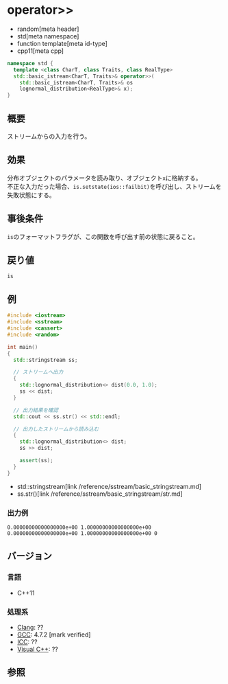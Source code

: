 # operator>>
* random[meta header]
* std[meta namespace]
* function template[meta id-type]
* cpp11[meta cpp]

```cpp
namespace std {
  template <class CharT, class Traits, class RealType>
  std::basic_istream<CharT, Traits>& operator>>(
    std::basic_istream<CharT, Traits>& os
    lognormal_distribution<RealType>& x);
}
```

## 概要
ストリームからの入力を行う。


## 効果
分布オブジェクトのパラメータを読み取り、オブジェクト`x`に格納する。  
不正な入力だった場合、`is.setstate(ios::failbit)`を呼び出し、ストリームを失敗状態にする。


## 事後条件
`is`のフォーマットフラグが、この関数を呼び出す前の状態に戻ること。


## 戻り値
`is`


## 例
```cpp example
#include <iostream>
#include <sstream>
#include <cassert>
#include <random>

int main()
{
  std::stringstream ss;

  // ストリームへ出力
  {
    std::lognormal_distribution<> dist(0.0, 1.0);
    ss << dist;
  }

  // 出力結果を確認
  std::cout << ss.str() << std::endl;

  // 出力したストリームから読み込む
  {
    std::lognormal_distribution<> dist;
    ss >> dist;

    assert(ss);
  }
}
```
* std::stringstream[link /reference/sstream/basic_stringstream.md]
* ss.str()[link /reference/sstream/basic_stringstream/str.md]

### 出力例
```
0.00000000000000000e+00 1.00000000000000000e+00 0.00000000000000000e+00 1.00000000000000000e+00 0
```

## バージョン
### 言語
- C++11

### 処理系
- [Clang](/implementation.md#clang): ??
- [GCC](/implementation.md#gcc): 4.7.2 [mark verified]
- [ICC](/implementation.md#icc): ??
- [Visual C++](/implementation.md#visual_cpp): ??


## 参照
